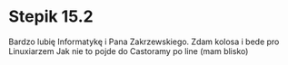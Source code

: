 # Stepik 15.2
Bardzo lubię Informatykę i Pana Zakrzewskiego.
Zdam kolosa i bede pro Linuxiarzem
Jak nie to pojde do Castoramy po line (mam blisko)

